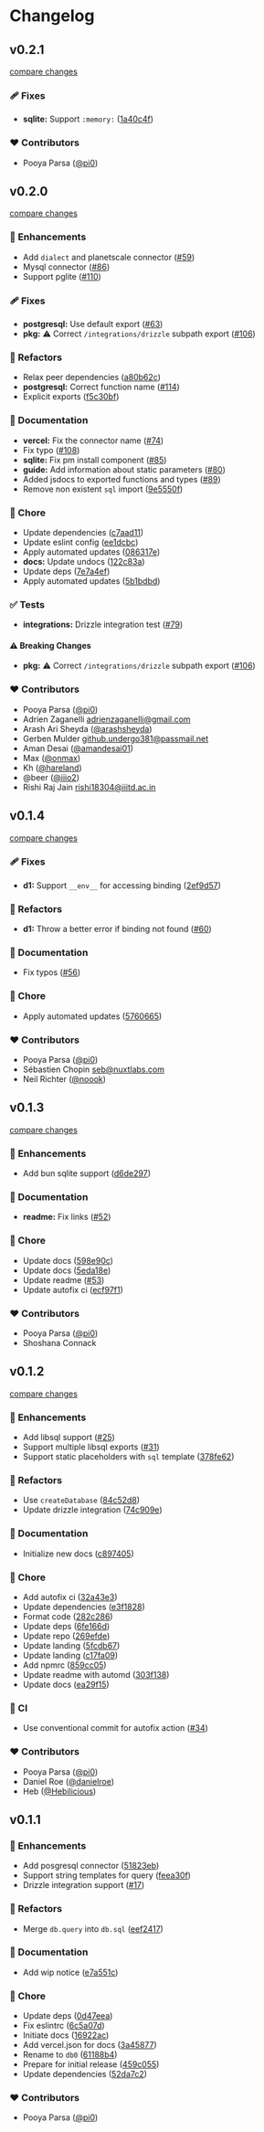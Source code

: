 # Changelog


## v0.2.1

[compare changes](https://github.com/unjs/db0/compare/v0.2.0...v0.2.1)

### 🩹 Fixes

- **sqlite:** Support `:memory:` ([1a40c4f](https://github.com/unjs/db0/commit/1a40c4f))

### ❤️ Contributors

- Pooya Parsa ([@pi0](http://github.com/pi0))

## v0.2.0

[compare changes](https://github.com/unjs/db0/compare/v0.1.4...v0.2.0)

### 🚀 Enhancements

- Add `dialect` and planetscale connector ([#59](https://github.com/unjs/db0/pull/59))
- Mysql connector ([#86](https://github.com/unjs/db0/pull/86))
- Support pglite ([#110](https://github.com/unjs/db0/pull/110))

### 🩹 Fixes

- **postgresql:** Use default export ([#63](https://github.com/unjs/db0/pull/63))
- **pkg:** ⚠️  Correct  `/integrations/drizzle` subpath export ([#106](https://github.com/unjs/db0/pull/106))

### 💅 Refactors

- Relax peer dependencies ([a80b62c](https://github.com/unjs/db0/commit/a80b62c))
- **postgresql:** Correct function name ([#114](https://github.com/unjs/db0/pull/114))
- Explicit exports ([f5c30bf](https://github.com/unjs/db0/commit/f5c30bf))

### 📖 Documentation

- **vercel:** Fix the connector name ([#74](https://github.com/unjs/db0/pull/74))
- Fix typo ([#108](https://github.com/unjs/db0/pull/108))
- **sqlite:** Fix pm install component ([#85](https://github.com/unjs/db0/pull/85))
- **guide:** Add information about static parameters ([#80](https://github.com/unjs/db0/pull/80))
- Added jsdocs to exported functions and types ([#89](https://github.com/unjs/db0/pull/89))
- Remove non existent `sql` import ([9e5550f](https://github.com/unjs/db0/commit/9e5550f))

### 🏡 Chore

- Update dependencies ([c7aad11](https://github.com/unjs/db0/commit/c7aad11))
- Update eslint config ([ee1dcbc](https://github.com/unjs/db0/commit/ee1dcbc))
- Apply automated updates ([086317e](https://github.com/unjs/db0/commit/086317e))
- **docs:** Update undocs ([122c83a](https://github.com/unjs/db0/commit/122c83a))
- Update deps ([7e7a4ef](https://github.com/unjs/db0/commit/7e7a4ef))
- Apply automated updates ([5b1bdbd](https://github.com/unjs/db0/commit/5b1bdbd))

### ✅ Tests

- **integrations:** Drizzle integration test ([#79](https://github.com/unjs/db0/pull/79))

#### ⚠️ Breaking Changes

- **pkg:** ⚠️  Correct  `/integrations/drizzle` subpath export ([#106](https://github.com/unjs/db0/pull/106))

### ❤️ Contributors

- Pooya Parsa ([@pi0](http://github.com/pi0))
- Adrien Zaganelli <adrienzaganelli@gmail.com>
- Arash Ari Sheyda ([@arashsheyda](http://github.com/arashsheyda))
- Gerben Mulder <github.undergo381@passmail.net>
- Aman Desai ([@amandesai01](http://github.com/amandesai01))
- Max ([@onmax](http://github.com/onmax))
- Kh ([@hareland](http://github.com/hareland))
- @beer ([@iiio2](http://github.com/iiio2))
- Rishi Raj Jain <rishi18304@iiitd.ac.in>

## v0.1.4

[compare changes](https://github.com/unjs/db0/compare/v0.1.3...v0.1.4)

### 🩹 Fixes

- **d1:** Support `__env__` for accessing binding ([2ef9d57](https://github.com/unjs/db0/commit/2ef9d57))

### 💅 Refactors

- **d1:** Throw a better error if binding not found ([#60](https://github.com/unjs/db0/pull/60))

### 📖 Documentation

- Fix typos ([#56](https://github.com/unjs/db0/pull/56))

### 🏡 Chore

- Apply automated updates ([5760665](https://github.com/unjs/db0/commit/5760665))

### ❤️ Contributors

- Pooya Parsa ([@pi0](http://github.com/pi0))
- Sébastien Chopin <seb@nuxtlabs.com>
- Neil Richter ([@noook](http://github.com/noook))

## v0.1.3

[compare changes](https://github.com/unjs/db0/compare/v0.1.2...v0.1.3)

### 🚀 Enhancements

- Add bun sqlite support ([d6de297](https://github.com/unjs/db0/commit/d6de297))

### 📖 Documentation

- **readme:** Fix links ([#52](https://github.com/unjs/db0/pull/52))

### 🏡 Chore

- Update docs ([598e90c](https://github.com/unjs/db0/commit/598e90c))
- Update docs ([5eda18e](https://github.com/unjs/db0/commit/5eda18e))
- Update readme ([#53](https://github.com/unjs/db0/pull/53))
- Update autofix ci ([ecf97f1](https://github.com/unjs/db0/commit/ecf97f1))

### ❤️ Contributors

- Pooya Parsa ([@pi0](http://github.com/pi0))
- Shoshana Connack

## v0.1.2

[compare changes](https://github.com/unjs/db0/compare/v0.1.1...v0.1.2)

### 🚀 Enhancements

- Add libsql support ([#25](https://github.com/unjs/db0/pull/25))
- Support multiple libsql exports ([#31](https://github.com/unjs/db0/pull/31))
- Support static placeholders with `sql` template ([378fe62](https://github.com/unjs/db0/commit/378fe62))

### 💅 Refactors

- Use `createDatabase` ([84c52d8](https://github.com/unjs/db0/commit/84c52d8))
- Update drizzle integration ([74c909e](https://github.com/unjs/db0/commit/74c909e))

### 📖 Documentation

- Initialize new docs ([c897405](https://github.com/unjs/db0/commit/c897405))

### 🏡 Chore

- Add autofix ci ([32a43e3](https://github.com/unjs/db0/commit/32a43e3))
- Update dependencies ([e3f1828](https://github.com/unjs/db0/commit/e3f1828))
- Format code ([282c286](https://github.com/unjs/db0/commit/282c286))
- Update deps ([6fe166d](https://github.com/unjs/db0/commit/6fe166d))
- Update repo ([269efde](https://github.com/unjs/db0/commit/269efde))
- Update landing ([5fcdb67](https://github.com/unjs/db0/commit/5fcdb67))
- Update landing ([c17fa09](https://github.com/unjs/db0/commit/c17fa09))
- Add npmrc ([859cc05](https://github.com/unjs/db0/commit/859cc05))
- Update readme with automd ([303f138](https://github.com/unjs/db0/commit/303f138))
- Update docs ([ea29f15](https://github.com/unjs/db0/commit/ea29f15))

### 🤖 CI

- Use conventional commit for autofix action ([#34](https://github.com/unjs/db0/pull/34))

### ❤️ Contributors

- Pooya Parsa ([@pi0](http://github.com/pi0))
- Daniel Roe ([@danielroe](http://github.com/danielroe))
- Heb ([@Hebilicious](http://github.com/Hebilicious))

## v0.1.1


### 🚀 Enhancements

  - Add posgresql connector ([51823eb](https://github.com/unjs/db0/commit/51823eb))
  - Support string templates for query ([feea30f](https://github.com/unjs/db0/commit/feea30f))
  - Drizzle integration support ([#17](https://github.com/unjs/db0/pull/17))

### 💅 Refactors

  - Merge `db.query` into `db.sql` ([eef2417](https://github.com/unjs/db0/commit/eef2417))

### 📖 Documentation

  - Add wip notice ([e7a551c](https://github.com/unjs/db0/commit/e7a551c))

### 🏡 Chore

  - Update deps ([0d47eea](https://github.com/unjs/db0/commit/0d47eea))
  - Fix eslintrc ([6c5a07d](https://github.com/unjs/db0/commit/6c5a07d))
  - Initiate docs ([16922ac](https://github.com/unjs/db0/commit/16922ac))
  - Add vercel.json for docs ([3a45877](https://github.com/unjs/db0/commit/3a45877))
  - Rename to `db0` ([61188b4](https://github.com/unjs/db0/commit/61188b4))
  - Prepare for initial release ([459c055](https://github.com/unjs/db0/commit/459c055))
  - Update dependencies ([52da7c2](https://github.com/unjs/db0/commit/52da7c2))

### ❤️  Contributors

- Pooya Parsa ([@pi0](http://github.com/pi0))

